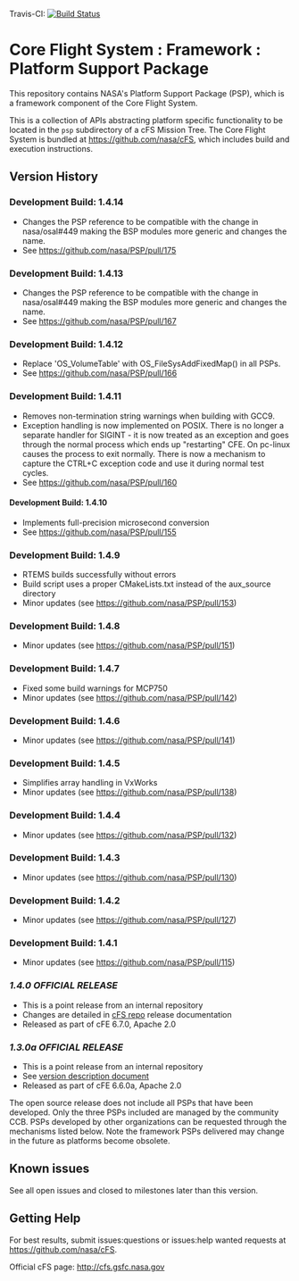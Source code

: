 Travis-CI: [![Build Status](https://travis-ci.com/nasa/PSP.svg)](https://travis-ci.com/nasa/PSP)

# Core Flight System : Framework : Platform Support Package

This repository contains NASA's Platform Support Package (PSP), which is a framework component of the Core Flight System.

This is a collection of APIs abstracting platform specific functionality to be located in the `psp` subdirectory of a cFS Mission Tree. The Core Flight System is bundled at <https://github.com/nasa/cFS>, which includes build and execution instructions.

## Version History

### Development Build: 1.4.14

- Changes the PSP reference to be compatible with the change in nasa/osal#449 making the BSP modules more generic and changes the name.
- See <https://github.com/nasa/PSP/pull/175>

### Development Build: 1.4.13

- Changes the PSP reference to be compatible with the change in nasa/osal#449 making the BSP modules more generic and changes the name.
- See <https://github.com/nasa/PSP/pull/167>

### Development Build: 1.4.12

- Replace 'OS_VolumeTable' with OS_FileSysAddFixedMap() in all PSPs.
- See <https://github.com/nasa/PSP/pull/166> 

### Development Build: 1.4.11

- Removes non-termination string warnings when building with GCC9.
- Exception handling is now implemented on POSIX. There is no longer a separate handler for SIGINT - it is now treated as an exception and goes through the normal process which ends up "restarting" CFE. On pc-linux causes the process to exit normally. There is now a mechanism to capture the CTRL+C exception code and use it during normal test cycles.
- See <https://github.com/nasa/PSP/pull/160>

#### Development Build: 1.4.10

- Implements full-precision microsecond conversion
- See <https://github.com/nasa/PSP/pull/155>

### Development Build: 1.4.9

- RTEMS builds successfully without errors
- Build script uses a proper CMakeLists.txt instead of the aux_source directory
- Minor updates (see <https://github.com/nasa/PSP/pull/153>)

### Development Build: 1.4.8

- Minor updates (see <https://github.com/nasa/PSP/pull/151>)

### Development Build: 1.4.7

- Fixed some build warnings for MCP750
- Minor updates (see <https://github.com/nasa/PSP/pull/142>)

### Development Build: 1.4.6

- Minor updates (see <https://github.com/nasa/PSP/pull/141>)

### Development Build: 1.4.5

- Simplifies array handling in VxWorks
- Minor updates (see <https://github.com/nasa/PSP/pull/138>)

### Development Build: 1.4.4

- Minor updates (see <https://github.com/nasa/PSP/pull/132>)

### Development Build: 1.4.3

- Minor updates (see <https://github.com/nasa/PSP/pull/130>)

### Development Build: 1.4.2

- Minor updates (see <https://github.com/nasa/PSP/pull/127>)

### Development Build: 1.4.1

- Minor updates (see <https://github.com/nasa/PSP/pull/115>)

### **_1.4.0 OFFICIAL RELEASE_**

- This is a point release from an internal repository
- Changes are detailed in [cFS repo](https://github.com/nasa/cFS) release documentation
- Released as part of cFE 6.7.0, Apache 2.0

### **_1.3.0a OFFICIAL RELEASE_**

- This is a point release from an internal repository
- See [version description document](https://github.com/nasa/PSP/blob/v1.3.0a/doc/PSP%201.3.0.0%20Version%20Description%20Document.pdf)
- Released as part of cFE 6.6.0a, Apache 2.0

The open source release does not include all PSPs that have been developed. Only the three PSPs included are managed by the community CCB. PSPs developed by other organizations can be requested through the mechanisms listed below. Note the framework PSPs delivered may change in the future as platforms become obsolete.

## Known issues

See all open issues and closed to milestones later than this version.

## Getting Help

For best results, submit issues:questions or issues:help wanted requests at <https://github.com/nasa/cFS>.

Official cFS page: <http://cfs.gsfc.nasa.gov>
